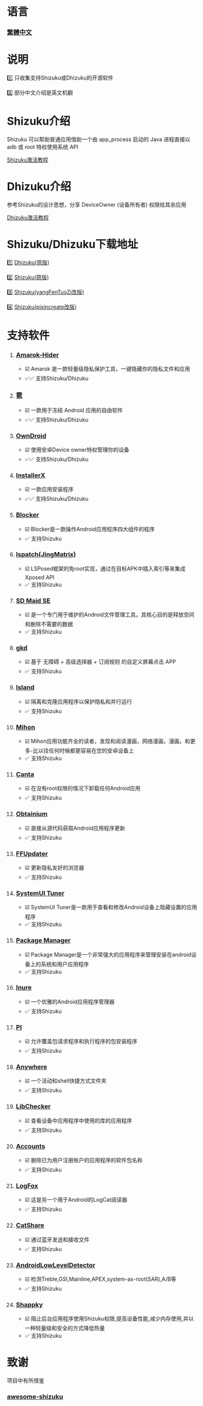 # 语言
### [繁體中文](https://github.com/lovestoryhhh/ShizukuDhizuku-list/blob/main/README-tw.md)

# 说明
1️⃣ 只收集支持Shizuku或Dhizuku的开源软件

2️⃣ 部分中文介绍是英文机翻

# Shizuku介绍
Shizuku 可以帮助普通应用借助一个由 app_process 启动的 Java 进程直接以 adb 或 root 特权使用系统 API

[Shizuku激活教程](https://shizuku.rikka.app/zh-hans/guide/setup/)

# Dhizuku介绍
参考Shizuku的设计思想，分享 DeviceOwner (设备所有者) 权限给其余应用

[Dhizuku激活教程](https://github.com/iamr0s/Dhizuku/discussions/16)

# Shizuku/Dhizuku下载地址
1️⃣ [Dhizuku(原版)](https://github.com/iamr0s/Dhizuku)

2️⃣ [Shizuku(原版)](https://github.com/RikkaApps/Shizuku)

3️⃣ [Shizuku(yangFenTuoZi改版)](https://github.com/yangFenTuoZi/Shizuku)

4️⃣ [Shizuku(pixincreate改版)](https://github.com/pixincreate/Shizuku)

# 支持软件

1. ### [Amarok-Hider](https://github.com/deltazefiro/Amarok-Hider)
   - ☑️ Amarok 是一款轻量级隐私保护工具，一键隐藏你的隐私文件和应用
   - ✅✅ 支持Shizuku/Dhizuku

2. ### [雹](https://github.com/aistra0528/Hail)
   - ☑️ 一款用于冻结 Android 应用的自由软件
   - ✅✅ 支持Shizuku/Dhizuku

3. ### [OwnDroid](https://github.com/BinTianqi/OwnDroid)
   - ☑️ 使用安卓Device owner特权管理你的设备
   - ✅✅ 支持Shizuku/Dhizuku

4. ### [InstallerX](https://github.com/iamr0s/InstallerX)
   - ☑️ 一款应用安装程序
   - ✅✅ 支持Shizuku/Dhizuku

5. ### [Blocker](https://github.com/lihenggui/blocker)
   - ☑️ Blocker是一款操作Android应用程序四大组件的程序
   - ✅ 支持Shizuku

6. ### [lspatch(JingMatrix)](https://github.com/JingMatrix/LSPatch)
   - ☑️ LSPosed框架的免root实现，通过在目标APK中插入索引等来集成Xposed API
   - ✅ 支持Shizuku

7. ### [SD Maid SE](https://github.com/d4rken-org/sdmaid-se)
   - ☑️ 是一个专门用于维护的Android文件管理工具。其核心目的是释放空间和删除不需要的数据
   - ✅ 支持Shizuku

8. ### [gkd](https://github.com/gkd-kit/gkd)
   - ☑️ 基于 无障碍 + 高级选择器 + 订阅规则 的自定义屏幕点击 APP
   - ✅ 支持Shizuku

9. ### [Island](https://github.com/oasisfeng/island)
   - ☑️ 隔离和克隆应用程序以保护隐私和并行运行
   - ✅ 支持Shizuku

10. ### [Mihon](https://github.com/mihonapp/mihon)
    - ☑️ Mihon应用功能齐全的读者，发现和阅读漫画，网络漫画，漫画，和更多-比以往任何时候都更容易在您的安卓设备上
    - ✅ 支持Shizuku

11. ### [Canta](https://github.com/samolego/Canta)
    - ☑️ 在没有root权限的情况下卸载任何Android应用
    - ✅ 支持Shizuku

12. ### [Obtainium](https://github.com/ImranR98/Obtainium)
    - ☑️ 直接从源代码获取Android应用程序更新
    - ✅ 支持Shizuku

13. ### [FFUpdater](https://github.com/Tobi823/ffupdater)
    - ☑️ 更新隐私友好的浏览器
    - ✅ 支持Shizuku

14. ### [SystemUI Tuner](https://github.com/zacharee/Tweaker)
    - ☑️ SystemUI Tuner是一款用于查看和修改Android设备上隐藏设置的应用程序
    - ✅ 支持Shizuku

15. ### [Package Manager](https://github.com/SmartPack/PackageManager)
    - ☑️ Package Manager是一个非常强大的应用程序来管理安装在android设备上的系统和用户应用程序
    - ✅ 支持Shizuku

16. ### [Inure](https://github.com/Hamza417/Inure)
    - ☑️ 一个优雅的Android应用程序管理器
    - ✅ 支持Shizuku

17. ### [PI](https://github.com/SanmerApps/PI)
    - ☑️ 允许覆盖包请求程序和执行程序的包安装程序
    - ✅ 支持Shizuku

18. ### [Anywhere](https://github.com/zhaobozhen/Anywhere-)
    - ☑️ 一个活动和shell快捷方式文件夹
    - ✅ 支持Shizuku

19. ### [LibChecker](https://github.com/LibChecker/LibChecker)
    - ☑️ 查看设备中应用程序中使用的库的应用程序
    - ✅ 支持Shizuku

20. ### [Accounts](https://github.com/iamr0s/AndroidAccounts)
    - ☑️ 删除已为用户注册账户的应用程序的软件包名称
    - ✅ 支持Shizuku

21. ### [LogFox](https://github.com/F0x1d/LogFox)
    - ☑️ 这是另一个用于Android的LogCat阅读器
    - ✅ 支持Shizuku

22. ### [CatShare](https://github.com/kmod-midori/CatShare)
    - ☑️ 通过蓝牙发送和接收文件
    - ✅ 支持Shizuku

23. ### [AndroidLowLevelDetector](https://github.com/imknown/AndroidLowLevelDetector)
    - ☑️ 检测Treble,GSI,Mainline,APEX,system-as-root(SAR),A/B等
    - ✅ 支持Shizuku

24. ### [Shappky](https://github.com/YasserNull/shappky)
    - ☑️ 阻止后台应用程序使用Shizuku权限,提高设备性能,减少内存使用,并以一种轻量级和安全的方式降低热量
    - ✅ 支持Shizuku

# 致谢
项目中有所借鉴
### [awesome-shizuku](https://github.com/timschneeb/awesome-shizuku)
